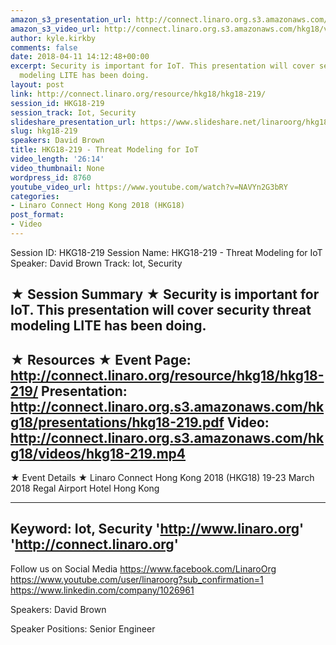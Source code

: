 ```yaml
---
amazon_s3_presentation_url: http://connect.linaro.org.s3.amazonaws.com/hkg18/presentations/hkg18-219.pdf
amazon_s3_video_url: http://connect.linaro.org.s3.amazonaws.com/hkg18/videos/hkg18-219.mp4
author: kyle.kirkby
comments: false
date: 2018-04-11 14:12:48+00:00
excerpt: Security is important for IoT. This presentation will cover security threat
  modeling LITE has been doing.
layout: post
link: http://connect.linaro.org/resource/hkg18/hkg18-219/
session_id: HKG18-219
session_track: Iot, Security
slideshare_presentation_url: https://www.slideshare.net/linaroorg/hkg18219-threat-modeling-for-iot
slug: hkg18-219
speakers: David Brown
title: HKG18-219 - Threat Modeling for IoT
video_length: '26:14'
video_thumbnail: None
wordpress_id: 8760
youtube_video_url: https://www.youtube.com/watch?v=NAVYn2G3bRY
categories:
- Linaro Connect Hong Kong 2018 (HKG18)
post_format:
- Video
---
```


Session ID: HKG18-219
Session Name: HKG18-219 - Threat Modeling for IoT
Speaker: David Brown
Track: Iot, Security


★ Session Summary ★
Security is important for IoT. This presentation will cover security threat modeling LITE has been doing.
---------------------------------------------------
★ Resources ★
Event Page: http://connect.linaro.org/resource/hkg18/hkg18-219/
Presentation: http://connect.linaro.org.s3.amazonaws.com/hkg18/presentations/hkg18-219.pdf
Video: http://connect.linaro.org.s3.amazonaws.com/hkg18/videos/hkg18-219.mp4
 ---------------------------------------------------
★ Event Details ★
Linaro Connect Hong Kong 2018 (HKG18)
19-23 March 2018 
Regal Airport Hotel Hong Kong

---------------------------------------------------
Keyword: Iot, Security
'http://www.linaro.org'
'http://connect.linaro.org'
---------------------------------------------------
Follow us on Social Media
https://www.facebook.com/LinaroOrg
https://www.youtube.com/user/linaroorg?sub_confirmation=1
https://www.linkedin.com/company/1026961

Speakers: David Brown

Speaker Positions: Senior Engineer


